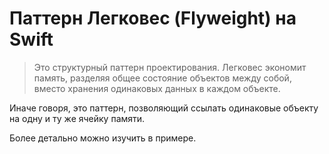 # Паттерн Легковес (Flyweight) на Swift

> Это структурный паттерн проектирования. Легковес экономит память, разделяя
> общее состояние объектов между собой, вместо хранения одинаковых данных в каждом объекте.

Иначе говоря, это паттерн, позволяющий ссылать одинаковые объекту на одну и ту же
ячейку памяти.

Более детально можно изучить в примере.
